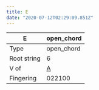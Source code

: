 ```yaml
---
title: E
date: "2020-07-12T02:29:09.851Z"
---
```


|E|open_chord|
|---|---|
|Type|open_chord|
|Root string|6|
|V of|[A](../open_chord-a)|
|Fingering|022100|

